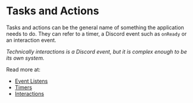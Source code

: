 # Tasks and Actions

Tasks and actions can be the general name of something the application needs to do. They can refer to a timer, a Discord event such as `onReady` or an interaction event. 

*Technically interactions is a Discord event, but it is complex enough to be its own system.*

Read more at:
- [Event Listens](docs/Application%20Structure/Tasks%20and%20Actions/Event.md)
- [Timers](docs/Application%20Structure/Tasks%20and%20Actions/Timers.md)
- [Interactions](docs/Application%20Structure/Tasks%20and%20Actions/Interactions/README.md)